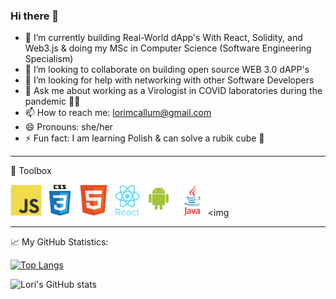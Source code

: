 ### Hi there 👋

- 🌱 I’m currently building Real-World dApp's With React, Solidity, and Web3.js & doing my MSc in Computer Science (Software Engineering Specialism)
- 👯 I’m looking to collaborate on building open source WEB 3.0 dAPP's
- 🤔 I’m looking for help with networking with other Software Developers 
- 💬 Ask me about working as a Virologist in COVID laboratories during the pandemic 🦸‍♀️
- 📫 How to reach me: lorimcallum@gmail.com
- 😄 Pronouns: she/her
- ⚡ Fun fact: I am learning Polish & can solve a rubik cube 🥇 

<hr></hr>

🧰 Toolbox

<img src="https://github.com/devicons/devicon/blob/master/icons/javascript/javascript-original.svg" alt="Css Logo" with="50" height="50"/> <img src="https://github.com/devicons/devicon/blob/master/icons/css3/css3-original-wordmark.svg" alt="JavaScript Logo" with="50" height="50"/> <img src="https://github.com/devicons/devicon/blob/master/icons/html5/html5-original.svg" alt="Hmtl Logo" with="50" height="50"/> <img src="https://github.com/devicons/devicon/blob/master/icons/react/react-original-wordmark.svg" alt="React Logo" with="50" height="50"/><img src="https://github.com/devicons/devicon/blob/master/icons/android/android-original-wordmark.svg" alt="android Logo" with="50" height="50"/> <img src="https://github.com/devicons/devicon/blob/master/icons/java/java-original-wordmark.svg" alt="Java Logo" with="50" height="50"/><img 



---
<g-emoji class="g-emoji" alias="chart_with_upwards_trend" fallback-src="https://github.githubassets.com/images/icons/emoji/unicode/1f4c8.png">📈</g-emoji> My GitHub Statistics:

[![Top Langs](https://github-readme-stats.vercel.app/api/top-langs/?username=loricallum&theme=radical&layout=compact)](https://github.com/loricallum/github-readme-stats)

![Lori's GitHub stats](https://github-readme-stats.vercel.app/api?username=loricallum&show_icons=true&theme=radical)
